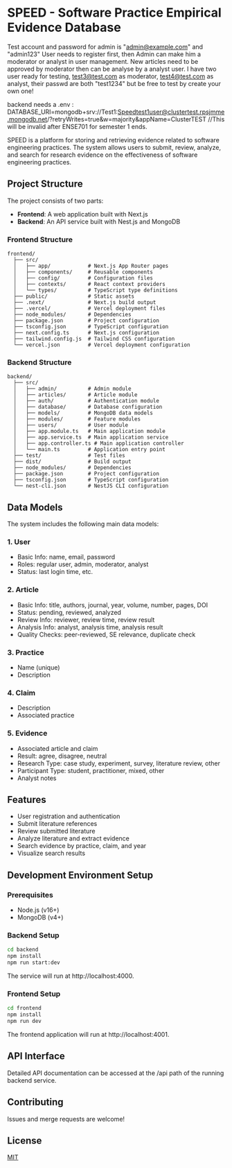# SPEED - Software Practice Empirical Evidence Database

Test account and password for admin is "admin@example.com" and  "admin123"
User needs to register first, then Admin can make him a moderator or analyst in user management.
New articles need to be approved by moderator then can be analyse by a analyst user.
I have two user ready for testing, test3@test.com as moderator, test4@test.com as analyst, their passwd are both "test1234"
but be free to test by create your own one!

backend needs a .env :  DATABASE_URI=mongodb+srv://Test1:Speedtest1user@clustertest.rpsjmme.mongodb.net/?retryWrites=true&w=majority&appName=ClusterTEST
//This will be invalid after ENSE701 for semester 1 ends.


SPEED is a platform for storing and retrieving evidence related to software engineering practices. The system allows users to submit, review, analyze, and search for research evidence on the effectiveness of software engineering practices.

## Project Structure

The project consists of two parts:

- **Frontend**: A web application built with Next.js
- **Backend**: An API service built with Nest.js and MongoDB

### Frontend Structure

```
frontend/
  ├── src/
  │   ├── app/            # Next.js App Router pages
  │   ├── components/     # Reusable components
  │   ├── config/         # Configuration files
  │   ├── contexts/       # React context providers
  │   └── types/          # TypeScript type definitions
  ├── public/             # Static assets
  ├── .next/              # Next.js build output
  ├── .vercel/            # Vercel deployment files
  ├── node_modules/       # Dependencies
  ├── package.json        # Project configuration
  ├── tsconfig.json       # TypeScript configuration
  ├── next.config.ts      # Next.js configuration
  ├── tailwind.config.js  # Tailwind CSS configuration
  └── vercel.json         # Vercel deployment configuration
```

### Backend Structure

```
backend/
  ├── src/
  │   ├── admin/          # Admin module
  │   ├── articles/       # Article module
  │   ├── auth/           # Authentication module
  │   ├── database/       # Database configuration
  │   ├── models/         # MongoDB data models
  │   ├── modules/        # Feature modules
  │   ├── users/          # User module
  │   ├── app.module.ts   # Main application module
  │   ├── app.service.ts  # Main application service
  │   ├── app.controller.ts # Main application controller
  │   └── main.ts         # Application entry point
  ├── test/               # Test files
  ├── dist/               # Build output
  ├── node_modules/       # Dependencies
  ├── package.json        # Project configuration
  ├── tsconfig.json       # TypeScript configuration
  └── nest-cli.json       # NestJS CLI configuration
```

## Data Models


The system includes the following main data models:

### 1. User
- Basic Info: name, email, password
- Roles: regular user, admin, moderator, analyst
- Status: last login time, etc.

### 2. Article
- Basic Info: title, authors, journal, year, volume, number, pages, DOI
- Status: pending, reviewed, analyzed
- Review Info: reviewer, review time, review result
- Analysis Info: analyst, analysis time, analysis result
- Quality Checks: peer-reviewed, SE relevance, duplicate check

### 3. Practice
- Name (unique)
- Description

### 4. Claim
- Description
- Associated practice

### 5. Evidence
- Associated article and claim
- Result: agree, disagree, neutral
- Research Type: case study, experiment, survey, literature review, other
- Participant Type: student, practitioner, mixed, other
- Analyst notes

## Features

- User registration and authentication
- Submit literature references
- Review submitted literature
- Analyze literature and extract evidence
- Search evidence by practice, claim, and year
- Visualize search results

## Development Environment Setup

### Prerequisites

- Node.js (v16+)
- MongoDB (v4+)

### Backend Setup

```bash
cd backend
npm install
npm run start:dev
```

The service will run at http://localhost:4000.

### Frontend Setup

```bash
cd frontend
npm install
npm run dev
```

The frontend application will run at http://localhost:4001.

## API Interface

Detailed API documentation can be accessed at the /api path of the running backend service.

## Contributing

Issues and merge requests are welcome!

## License

[MIT](LICENSE)
